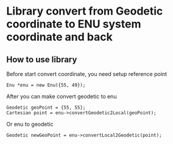 # Library convert from Geodetic coordinate to ENU system coordinate and back

## How to use library

Before start convert coordinate, you need setup reference point

`Enu *enu = new Enu({55, 49});`

After you can make convert geodetic to enu

`Geodetic geoPoint = {55, 55};`\
`Cartesian point = enu->convertGeodetic2Local(geoPoint);`

Or enu to geodetic

`Geodetic newGeoPoint = enu->convertLocal2Geodetic(point);`
